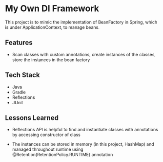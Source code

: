 # My Own DI Framework

This project is to mimic the implementation of BeanFactory in Spring, which is under ApplicationContext, to manage beans.

## Features

- Scan classes with custom annotations, create instances of the classes, store the instances in the bean factory

## Tech Stack

- Java
- Gradle
- Reflections
- JUnit

## Lessons Learned

- Reflections API is helpful to find and instantiate classes with annotations by accessing constructor of class

- The instances can be stored in memory (in this project, HashMap) and managed throughout runtime using @Retention(RetentionPolicy.RUNTIME) annotation


